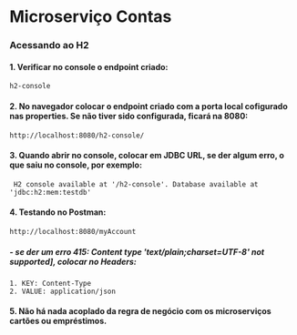 # Microserviço Contas
### Acessando ao H2
#### 1. Verificar no console o endpoint criado:
````
h2-console
````
#### 2. No navegador colocar o endpoint criado com a porta local cofigurado nas properties. Se não tiver sido configurada, ficará na 8080:
````
http://localhost:8080/h2-console/
````
#### 3. Quando abrir no console, colocar em JDBC URL, se der algum erro, o que saiu no console, por exemplo:
````
 H2 console available at '/h2-console'. Database available at 'jdbc:h2:mem:testdb'
````
#### 4. Testando no Postman:
````
http://localhost:8080/myAccount
````
##### - se der um erro 415: Content type 'text/plain;charset=UTF-8' not supported], colocar no Headers:
````
1. KEY: Content-Type
2. VALUE: application/json
````
#### 5. Não há nada acoplado da regra de negócio com os microserviços cartões ou empréstimos.